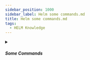```yaml
---
sidebar_position: 1000
sidebar_label: Helm some commands.md
title: Helm some commands.md
tags:
  - HELM Knowledge
---
```


<!-- https://brandfolder.com/workbench/extract-text-from-image -->
<!-- ![for root](/img/interviews/angular/forroot.png) -->

<details>
<summary><h5>Some Commands</h5></summary>

- `helm install [NAME] [CHART] [flags]`: This command installs a chart archive.
- `helm upgrade [RELEASE] [CHART] [flags]`: This command upgrades a release to a new version of a chart.
- `helm list [flags]`: This command lists all releases.
- `helm rollback [RELEASE] [REVISION] [flags]`: This command rolls back a release to a previous revision.
- `helm uninstall [RELEASE] [flags]`: This command uninstalls a release.
- `helm repo add [NAME] [URL] [flags]`: This command adds a chart repository.
- `helm repo update`: This command updates information of available charts locally from chart repositories.
- `helm search repo [KEYWORD] [flags]`: This command searches for charts in the repositories from the repositories file.

:::note

- A **chart** is a package of pre-configured Kubernetes resources. It ***contains all of the resource definitions necessary to run an application, tool, or service inside of a Kubernetes cluster***. Charts are created as files laid out in a particular directory tree and can ***be packaged into versioned archives*** to be deployed.

- A **release** is ***an instance of a chart*** running in a Kubernetes cluster. One chart can often be installed many times into the same cluster. And each time it is installed, a new release is created.

- A **repository** (or **repo**) is the place where charts can be collected and shared. It's like a package manager for Helm charts. Repositories can be public or private and can be added to Helm to make the charts they contain available for installation.

:::
</details>
